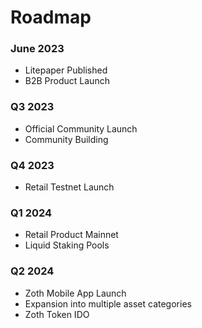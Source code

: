 # Roadmap

### June 2023

* Litepaper Published
* B2B Product Launch

### Q3 2023

* Official Community Launch
* Community Building

### Q4 2023

* Retail Testnet Launch

### Q1 2024

* Retail Product Mainnet
* Liquid Staking Pools

### Q2 2024

* Zoth Mobile App Launch
* Expansion into multiple asset categories
* Zoth Token IDO
